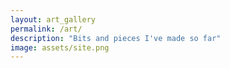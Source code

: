 ```yaml
---
layout: art_gallery
permalink: /art/
description: "Bits and pieces I've made so far"
image: assets/site.png
---
```

